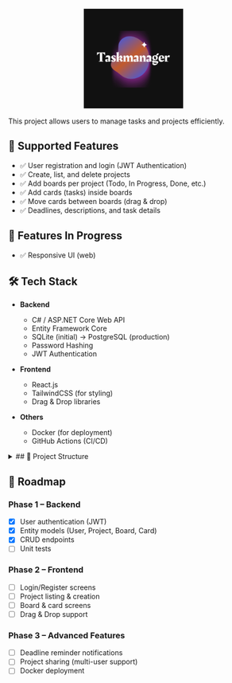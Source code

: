<p align="center">
  <img src="https://github.com/OlguD/TaskManager/blob/main/assets/taskmanagerlogo.png" alt="TaskManager Logo" width="200"/>
</p>

This project allows users to manage tasks and projects efficiently. 

## 🚀 Supported Features

- ✅ User registration and login (JWT Authentication)
- ✅ Create, list, and delete projects
- ✅ Add boards per project (Todo, In Progress, Done, etc.)
- ✅ Add cards (tasks) inside boards
- ✅ Move cards between boards (drag & drop)
- ✅ Deadlines, descriptions, and task details

## 🚀 Features In Progress
- ✅ Responsive UI (web) 


## 🛠️ Tech Stack

- **Backend**
  - C# / ASP.NET Core Web API
  - Entity Framework Core
  - SQLite (initial) → PostgreSQL (production)
  - Password Hashing
  - JWT Authentication

- **Frontend**
  - React.js
  - TailwindCSS (for styling)
  - Drag & Drop libraries

- **Others**
  - Docker (for deployment)
  - GitHub Actions (CI/CD)

<details>
    <summary>## 📂 Project Structure</summary>
```text
├── .idea/
│   └── .idea.TaskManagerBackend/
│       └── .idea/
│           ├── .gitignore
│           ├── dataSources.xml
│           └── indexLayout.xml
├── TaskManagerBackend.sln
└── TaskManagerBackend/
    ├── .gitignore
    ├── Controllers/
    │   ├── AuthController.cs
    │   ├── BoardController.cs
    │   ├── CardController.cs
    │   └── ProjectController.cs
    ├── Data/
    │   └── AppDbContext.cs
    ├── Exceptions/
    │   ├── UserNotFoundException.cs
    │   └── ValidationException.cs
    ├── Helpers/
    │   └── JwtHelper.cs
    ├── Migrations/
    │   ├── 20250905002914_InitialCreate.Designer.cs
    │   ├── 20250905002914_InitialCreate.cs
    │   └── AppDbContextModelSnapshot.cs
    ├── Models/
    │   ├── Board.cs
    │   ├── BoardCreateRequest.cs
    │   ├── Card.cs
    │   ├── LoginRequestModel.cs
    │   ├── Project.cs
    │   ├── RegisterRequestModel.cs
    │   └── User.cs
    ├── Program.cs
    ├── Properties/
    │   └── launchSettings.json
    ├── Repositories/
    │   ├── BoardRepository.cs
    │   ├── CardRepository.cs
    │   ├── IBoardRepository.cs
    │   ├── ICardRepository.cs
    │   ├── IProjectRepository.cs
    │   ├── IUserRepository.cs
    │   ├── ProjectRepository.cs
    │   └── UserRepository.cs
    ├── Services/
    │   ├── BoardService.cs
    │   ├── CardService.cs
    │   ├── ProjectService.cs
    │   └── UserService.cs
    ├── TaskManagerBackend.csproj
    ├── TaskManagerBackend.http
    ├── Utils/
    │   └── PasswordHash.cs
    ├── appsettings.Development.json
    ├── appsettings.json
    └── taskmanager.db
```
</details>

## 📌 Roadmap
### Phase 1 – Backend
- [x] User authentication (JWT)
- [x] Entity models (User, Project, Board, Card)
- [x] CRUD endpoints
- [ ] Unit tests

### Phase 2 – Frontend
- [ ] Login/Register screens
- [ ] Project listing & creation
- [ ] Board & card screens
- [ ] Drag & Drop support

### Phase 3 – Advanced Features
- [ ] Deadline reminder notifications
- [ ] Project sharing (multi-user support)
- [ ] Docker deployment  
